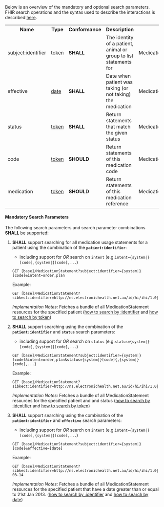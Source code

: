 Below is an overview of the mandatory and optional search parameters. FHIR search operations and the syntax used to describe the interactions is described <a href="http://hl7.org/fhir/R4/search.html">here</a>.

<table class="list" width="100%">
<tbody>
  <tr>
    <th>Name</th>
    <th>Type</th>
    <th>Conformance</th>
    <th>Description</th>
    <th>Path</th>
  </tr>
  <tr>
        <td>subject:identifier</td>
        <td><a href="https://build.fhir.org/search.html#token">token</a></td>
        <td><b>SHALL</b></td>
        <td>The identity of a patient, animal or group to list statements for</td>
        <td>MedicationStatement.subject.identifier</td>
  </tr>
  <tr>
        <td>effective</td>
        <td><a href="http://hl7.org/fhir/search.html#date">date</a></td>
        <td><b>SHALL</b></td>
        <td>Date when patient was taking (or not taking) the medication</td>
        <td>MedicationStatement.effective</td>
  </tr>
  <tr>
        <td>status</td>
        <td><a href="https://build.fhir.org/search.html#token">token</a></td>        
        <td><b>SHALL</b></td>
        <td>Return statements that match the given status</td>
        <td>MedicationStatement.status</td>
  </tr>
  <tr>
        <td>code</td>
        <td><a href="https://build.fhir.org/search.html#token">token</a></td>        
        <td><b>SHOULD</b></td>
        <td>Return statements of this medication code</td>
        <td>MedicationStatement.medicationCodeableConcept</td>
  </tr>
  <tr>
        <td>medication</td>
        <td><a href="https://build.fhir.org/search.html#token">token</a></td>        
        <td><b>SHOULD</b></td>
        <td>Return statements of this medication reference</td>
        <td>MedicationStatement.medicationReference</td>
  </tr>
 </tbody>
</table>


#### Mandatory Search Parameters

The following search parameters and search parameter combinations **SHALL** be supported:

1. **SHALL** support searching for all medication usage statements for a patient using the combination of the **`patient:identifier`**:
    - including support for *OR* search on `intent` (e.g.`intent={system|}[code],{system|}[code],...`)
     
    `GET [base]/MedicationStatement?subject:identifier={system|}[code]&intent=order,plan`

    Example:
    ~~~
    GET [base]/MedicationStatement?sibkect:identifier=http://ns.electronichealth.net.au/id/hi/ihi/1.0|8003608000228437
    ~~~
    *Implementation Notes:* Fetches a bundle of all MedicationStatement resources for the specified patient ([how to search by :identifier](http://hl7.org/fhir/R4/search.html#reference) and [how to search by token](http://hl7.org/fhir/search.html#token))


1. **SHALL** support searching using the combination of the **`patient:identifier`** and **`status`** search parameters:
    - including support for *OR* search on `status` (e.g.`status={system|}[code],{system|}[code],...`)

    `GET [base]/MedicationStatement?subject:identifier={system|}[code]&intent=order,plan&status={system|}[code]{,{system|}[code],...}`

    Example:
    ~~~
    GET [base]/MedicationStatement?sibkect:identifier=http://ns.electronichealth.net.au/id/hi/ihi/1.0|8003608000228437&status=active
    ~~~
    *Implementation Notes:* Fetches a bundle of all MedicationStatement resources for the specified patient and and status ([how to search by :identifier](http://hl7.org/fhir/R4/search.html#reference) and [how to search by token](http://hl7.org/fhir/search.html#token))


1. **SHALL** support searching using the combination of the **`patient:identifier`** and **`effective`** search parameters:
    - including support for *OR* search on `intent` (e.g.`intent={system|}[code],{system|}[code],...`)
    
    `GET [base]/MedicationStatement?subject:identifier={system|}[code]&effective=[date]`

    Example:
    ~~~
    GET [base]/MedicationStatement?sibkect:identifier=http://ns.electronichealth.net.au/id/hi/ihi/1.0|8003608000228437&effective=ge2013-03-14
    ~~~
    *Implementation Notes:* Fetches a bundle of all MedicationStatement resources for the specified patient that have a date greater than or equal to 21st Jan 2013. ([how to search by :identifier](http://hl7.org/fhir/R4/search.html#reference) and [how to search by date](http://hl7.org/fhir/R4/search.html#date))